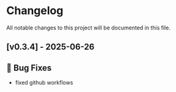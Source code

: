 # Changelog

All notable changes to this project will be documented in this file.
## [v0.3.4] - 2025-06-26

## 🐛 Bug Fixes

- fixed github workflows


